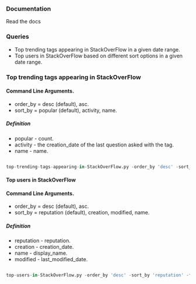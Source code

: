 
### Documentation

Read the docs

### Queries

-   Top trending tags appearing in StackOverFlow in a given date range.
-   Top users in StackOverFlow based on different sort options in a given date range.




### Top trending tags appearing in StackOverFlow
#### Command Line Arguments.

- order_by = desc (default), asc.
- sort_by = popular (default), activity, name.

##### Definition
- popular - count.
- activity - the creation_date of the last question asked with the tag.
- name - name.

```py

top-trending-tags-appearing-in-StackOverFlow.py -order_by 'desc' -sort_by 'popular' -from_date '2023-05-01' -to_date '2023-05-15' 

```

#### Top users in StackOverFlow
#### Command Line Arguments.

- order_by = desc (default), asc.
- sort_by = reputation (default), creation, modified, name.

##### Definition

- reputation - reputation.
- creation - creation_date.
- name - display_name.
- modified - last_modified_date.

```py

top-users-in-StackOverFlow.py -order_by 'desc' -sort_by 'reputation' -from_date '2023-05-01' -to_date '2023-05-15' 

```